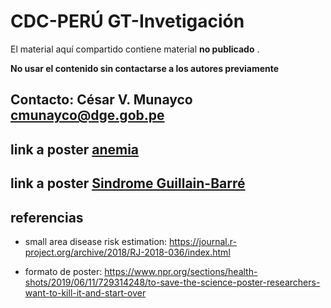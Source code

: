 # CDC-PERÚ GT-Invetigación

El material aquí compartido contiene material __no publicado__ . 

__No usar el contenido sin contactarse a los autores previamente__

## Contacto: César V. Munayco cmunayco@dge.gob.pe

## link a poster [anemia](https://github.com/avallecam/cdcperu-gt_investigacion/blob/master/poster%20estudio%20anemia%20final.jpg)

## link a poster [Sindrome Guillain-Barré](https://github.com/avallecam/cdcperu-gt_investigacion/blob/master/20191120-poster-SGB-INSv3.jpg)

## referencias

- small area disease risk estimation: https://journal.r-project.org/archive/2018/RJ-2018-036/index.html

- formato de poster: https://www.npr.org/sections/health-shots/2019/06/11/729314248/to-save-the-science-poster-researchers-want-to-kill-it-and-start-over
